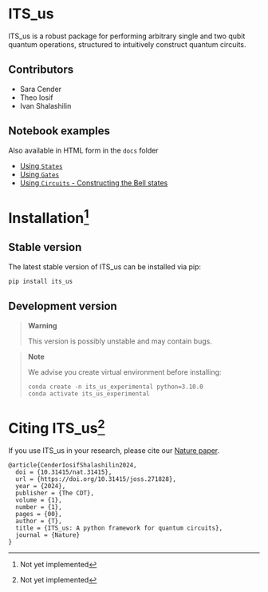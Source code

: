# ITS_us

ITS_us is a robust package for performing arbitrary single and two qubit quantum operations, structured to intuitively construct quantum circuits.

## Contributors

- Sara Cender
- Theo Iosif
- Ivan Shalashilin

## Notebook examples
Also available in HTML form in the `docs` folder

- [Using `States`](https://github.com/QC2-python-SE/ITS_us/blob/main/docs/source/states_example.ipynb)
- [Using `Gates`](https://github.com/QC2-python-SE/ITS_us/blob/main/docs/source/gates_example.ipynb)
- [Using `Circuits` - Constructing the Bell states](https://github.com/QC2-python-SE/ITS_us/blob/main/docs/source/bell_circuit.ipynb)

# Installation[^1]

## Stable version

The latest stable version of ITS_us can be installed via
pip:

```bash
pip install its_us
```


## Development version
> **Warning**
>
> This version is possibly unstable and may contain bugs.

> **Note**
>
> We advise you create virtual environment before installing:
> ```
> conda create -n its_us_experimental python=3.10.0
> conda activate its_us_experimental
>  ```


# Citing ITS_us[^1]

If you use ITS_us in your research, please cite our [Nature paper](https://github.com/QC2-python-SE/ITS_us/tree/main).

```
@article{CenderIosifShalashilin2024,
  doi = {10.31415/nat.31415},
  url = {https://doi.org/10.31415/joss.271828},
  year = {2024},
  publisher = {The CDT},
  volume = {1},
  number = {1},
  pages = {00},
  author = {T},
  title = {ITS_us: A python framework for quantum circuits},
  journal = {Nature}
}
```

[^1]: Not yet implemented


